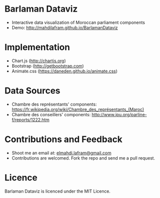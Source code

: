 # Barlaman Dataviz
- Interactive data visualization of Moroccan parliament components
- Demo: http://mahdilafram.github.io/BarlamanDataviz

# Implementation
- Chart.js (http://chartjs.org)
- Bootstrap (http://getbootstrap.com)
- Animate.css (https://daneden.github.io/animate.css)

# Data Sources
- Chambre des représentants' components: https://fr.wikipedia.org/wiki/Chambre_des_représentants_(Maroc)
- Chambre des conseillers' components: http://www.ipu.org/parline-f/reports/1222.htm

# Contributions and Feedback
- Shoot me an email at: elmahdi.lafram@gmail.com
- Contributions are welcomed. Fork the repo and send me a pull request.

# Licence
Barlaman Dataviz is licenced under the MIT Licence.

